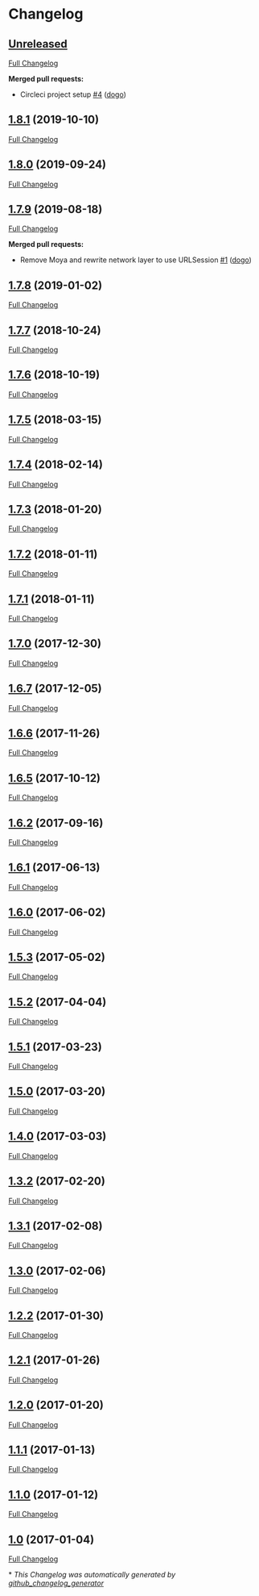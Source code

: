 # Changelog

## [Unreleased](https://github.com/dogo/swdestiny-trades/tree/HEAD)

[Full Changelog](https://github.com/dogo/swdestiny-trades/compare/1.8.1...HEAD)

**Merged pull requests:**

- Circleci project setup [\#4](https://github.com/dogo/swdestiny-trades/pull/4) ([dogo](https://github.com/dogo))

## [1.8.1](https://github.com/dogo/swdestiny-trades/tree/1.8.1) (2019-10-10)

[Full Changelog](https://github.com/dogo/swdestiny-trades/compare/1.8.0...1.8.1)

## [1.8.0](https://github.com/dogo/swdestiny-trades/tree/1.8.0) (2019-09-24)

[Full Changelog](https://github.com/dogo/swdestiny-trades/compare/1.7.9...1.8.0)

## [1.7.9](https://github.com/dogo/swdestiny-trades/tree/1.7.9) (2019-08-18)

[Full Changelog](https://github.com/dogo/swdestiny-trades/compare/1.7.8...1.7.9)

**Merged pull requests:**

- Remove Moya and rewrite network layer to use URLSession [\#1](https://github.com/dogo/swdestiny-trades/pull/1) ([dogo](https://github.com/dogo))

## [1.7.8](https://github.com/dogo/swdestiny-trades/tree/1.7.8) (2019-01-02)

[Full Changelog](https://github.com/dogo/swdestiny-trades/compare/1.7.7...1.7.8)

## [1.7.7](https://github.com/dogo/swdestiny-trades/tree/1.7.7) (2018-10-24)

[Full Changelog](https://github.com/dogo/swdestiny-trades/compare/1.7.6...1.7.7)

## [1.7.6](https://github.com/dogo/swdestiny-trades/tree/1.7.6) (2018-10-19)

[Full Changelog](https://github.com/dogo/swdestiny-trades/compare/1.7.5...1.7.6)

## [1.7.5](https://github.com/dogo/swdestiny-trades/tree/1.7.5) (2018-03-15)

[Full Changelog](https://github.com/dogo/swdestiny-trades/compare/1.7.4...1.7.5)

## [1.7.4](https://github.com/dogo/swdestiny-trades/tree/1.7.4) (2018-02-14)

[Full Changelog](https://github.com/dogo/swdestiny-trades/compare/1.7.3...1.7.4)

## [1.7.3](https://github.com/dogo/swdestiny-trades/tree/1.7.3) (2018-01-20)

[Full Changelog](https://github.com/dogo/swdestiny-trades/compare/1.7.2...1.7.3)

## [1.7.2](https://github.com/dogo/swdestiny-trades/tree/1.7.2) (2018-01-11)

[Full Changelog](https://github.com/dogo/swdestiny-trades/compare/1.7.1...1.7.2)

## [1.7.1](https://github.com/dogo/swdestiny-trades/tree/1.7.1) (2018-01-11)

[Full Changelog](https://github.com/dogo/swdestiny-trades/compare/1.7.0...1.7.1)

## [1.7.0](https://github.com/dogo/swdestiny-trades/tree/1.7.0) (2017-12-30)

[Full Changelog](https://github.com/dogo/swdestiny-trades/compare/1.6.7...1.7.0)

## [1.6.7](https://github.com/dogo/swdestiny-trades/tree/1.6.7) (2017-12-05)

[Full Changelog](https://github.com/dogo/swdestiny-trades/compare/1.6.6...1.6.7)

## [1.6.6](https://github.com/dogo/swdestiny-trades/tree/1.6.6) (2017-11-26)

[Full Changelog](https://github.com/dogo/swdestiny-trades/compare/1.6.5...1.6.6)

## [1.6.5](https://github.com/dogo/swdestiny-trades/tree/1.6.5) (2017-10-12)

[Full Changelog](https://github.com/dogo/swdestiny-trades/compare/1.6.2...1.6.5)

## [1.6.2](https://github.com/dogo/swdestiny-trades/tree/1.6.2) (2017-09-16)

[Full Changelog](https://github.com/dogo/swdestiny-trades/compare/1.6.1...1.6.2)

## [1.6.1](https://github.com/dogo/swdestiny-trades/tree/1.6.1) (2017-06-13)

[Full Changelog](https://github.com/dogo/swdestiny-trades/compare/1.6.0...1.6.1)

## [1.6.0](https://github.com/dogo/swdestiny-trades/tree/1.6.0) (2017-06-02)

[Full Changelog](https://github.com/dogo/swdestiny-trades/compare/1.5.3...1.6.0)

## [1.5.3](https://github.com/dogo/swdestiny-trades/tree/1.5.3) (2017-05-02)

[Full Changelog](https://github.com/dogo/swdestiny-trades/compare/1.5.2...1.5.3)

## [1.5.2](https://github.com/dogo/swdestiny-trades/tree/1.5.2) (2017-04-04)

[Full Changelog](https://github.com/dogo/swdestiny-trades/compare/1.5.1...1.5.2)

## [1.5.1](https://github.com/dogo/swdestiny-trades/tree/1.5.1) (2017-03-23)

[Full Changelog](https://github.com/dogo/swdestiny-trades/compare/1.5.0...1.5.1)

## [1.5.0](https://github.com/dogo/swdestiny-trades/tree/1.5.0) (2017-03-20)

[Full Changelog](https://github.com/dogo/swdestiny-trades/compare/1.4.0...1.5.0)

## [1.4.0](https://github.com/dogo/swdestiny-trades/tree/1.4.0) (2017-03-03)

[Full Changelog](https://github.com/dogo/swdestiny-trades/compare/1.3.2...1.4.0)

## [1.3.2](https://github.com/dogo/swdestiny-trades/tree/1.3.2) (2017-02-20)

[Full Changelog](https://github.com/dogo/swdestiny-trades/compare/1.3.1...1.3.2)

## [1.3.1](https://github.com/dogo/swdestiny-trades/tree/1.3.1) (2017-02-08)

[Full Changelog](https://github.com/dogo/swdestiny-trades/compare/1.3.0...1.3.1)

## [1.3.0](https://github.com/dogo/swdestiny-trades/tree/1.3.0) (2017-02-06)

[Full Changelog](https://github.com/dogo/swdestiny-trades/compare/1.2.2...1.3.0)

## [1.2.2](https://github.com/dogo/swdestiny-trades/tree/1.2.2) (2017-01-30)

[Full Changelog](https://github.com/dogo/swdestiny-trades/compare/1.2.1...1.2.2)

## [1.2.1](https://github.com/dogo/swdestiny-trades/tree/1.2.1) (2017-01-26)

[Full Changelog](https://github.com/dogo/swdestiny-trades/compare/1.2.0...1.2.1)

## [1.2.0](https://github.com/dogo/swdestiny-trades/tree/1.2.0) (2017-01-20)

[Full Changelog](https://github.com/dogo/swdestiny-trades/compare/1.1.1...1.2.0)

## [1.1.1](https://github.com/dogo/swdestiny-trades/tree/1.1.1) (2017-01-13)

[Full Changelog](https://github.com/dogo/swdestiny-trades/compare/1.1.0...1.1.1)

## [1.1.0](https://github.com/dogo/swdestiny-trades/tree/1.1.0) (2017-01-12)

[Full Changelog](https://github.com/dogo/swdestiny-trades/compare/1.0...1.1.0)

## [1.0](https://github.com/dogo/swdestiny-trades/tree/1.0) (2017-01-04)

[Full Changelog](https://github.com/dogo/swdestiny-trades/compare/5cd38e12a7a8e9fdc6a79050b2e597a02f276275...1.0)



\* *This Changelog was automatically generated by [github_changelog_generator](https://github.com/github-changelog-generator/github-changelog-generator)*
